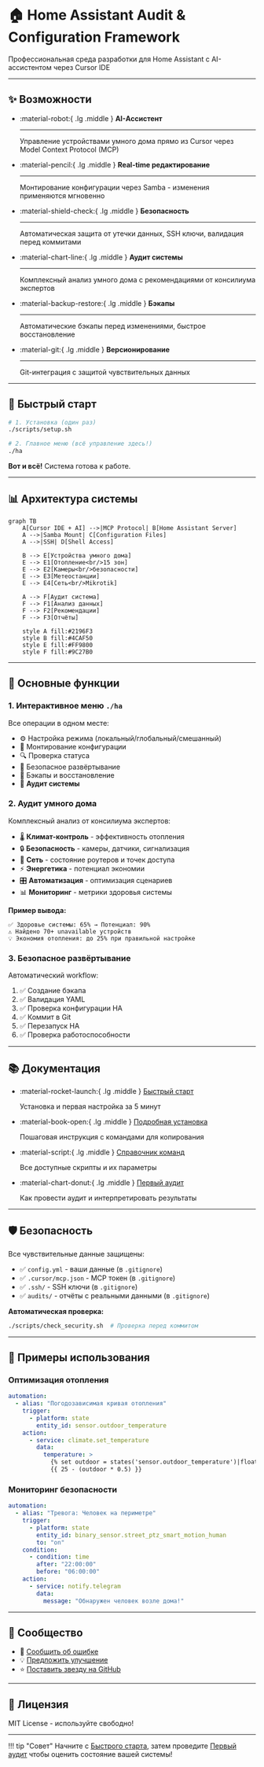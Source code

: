 # 🏠 Home Assistant Audit & Configuration Framework

Профессиональная среда разработки для Home Assistant с AI-ассистентом через Cursor IDE

---

## ✨ Возможности

<div class="grid cards" markdown>

- :material-robot:{ .lg .middle } __AI-Ассистент__

    ---

    Управление устройствами умного дома прямо из Cursor через Model Context Protocol (MCP)

- :material-pencil:{ .lg .middle } __Real-time редактирование__

    ---

    Монтирование конфигурации через Samba - изменения применяются мгновенно

- :material-shield-check:{ .lg .middle } __Безопасность__

    ---

    Автоматическая защита от утечки данных, SSH ключи, валидация перед коммитами

- :material-chart-line:{ .lg .middle } __Аудит системы__

    ---

    Комплексный анализ умного дома с рекомендациями от консилиума экспертов

- :material-backup-restore:{ .lg .middle } __Бэкапы__

    ---

    Автоматические бэкапы перед изменениями, быстрое восстановление

- :material-git:{ .lg .middle } __Версионирование__

    ---

    Git-интеграция с защитой чувствительных данных

</div>

---

## 🚀 Быстрый старт

```bash
# 1. Установка (один раз)
./scripts/setup.sh

# 2. Главное меню (всё управление здесь!)
./ha
```

__Вот и всё!__ Система готова к работе.

---

## 📊 Архитектура системы

```mermaid
graph TB
    A[Cursor IDE + AI] -->|MCP Protocol| B[Home Assistant Server]
    A -->|Samba Mount| C[Configuration Files]
    A -->|SSH| D[Shell Access]

    B --> E[Устройства умного дома]
    E --> E1[Отопление<br/>15 зон]
    E --> E2[Камеры<br/>безопасности]
    E --> E3[Метеостанции]
    E --> E4[Сеть<br/>Mikrotik]

    A --> F[Аудит система]
    F --> F1[Анализ данных]
    F --> F2[Рекомендации]
    F --> F3[Отчёты]

    style A fill:#2196F3
    style B fill:#4CAF50
    style E fill:#FF9800
    style F fill:#9C27B0
```

---

## 🎯 Основные функции

### 1. Интерактивное меню `./ha`

Все операции в одном месте:

- ⚙️ Настройка режима (локальный/глобальный/смешанный)
- 🔌 Монтирование конфигурации
- 🔍 Проверка статуса
- 🚀 Безопасное развёртывание
- 💾 Бэкапы и восстановление
- 🔬 __Аудит системы__

### 2. Аудит умного дома

Комплексный анализ от консилиума экспертов:

- 🌡️ __Климат-контроль__ - эффективность отопления
- 🔒 __Безопасность__ - камеры, датчики, сигнализация
- 📡 __Сеть__ - состояние роутеров и точек доступа
- ⚡ __Энергетика__ - потенциал экономии
- 🎛️ __Автоматизация__ - оптимизация сценариев
- 📊 __Мониторинг__ - метрики здоровья системы

__Пример вывода:__

```
✅ Здоровье системы: 65% → Потенциал: 90%
⚠️ Найдено 70+ unavailable устройств
💡 Экономия отопления: до 25% при правильной настройке
```

### 3. Безопасное развёртывание

Автоматический workflow:

1. ✅ Создание бэкапа
2. ✅ Валидация YAML
3. ✅ Проверка конфигурации HA
4. ✅ Коммит в Git
5. ✅ Перезапуск HA
6. ✅ Проверка работоспособности

---

## 📚 Документация

<div class="grid cards" markdown>

- :material-rocket-launch:{ .lg .middle } [Быстрый старт](setup/quickstart.md)

    Установка и первая настройка за 5 минут

- :material-book-open:{ .lg .middle } [Подробная установка](setup/SETUP.md)

    Пошаговая инструкция с командами для копирования

- :material-script:{ .lg .middle } [Справочник команд](reference/COMMANDS.md)

    Все доступные скрипты и их параметры

- :material-chart-donut:{ .lg .middle } [Первый аудит](guides/first-audit.md)

    Как провести аудит и интерпретировать результаты

</div>

---

## 🛡️ Безопасность

Все чувствительные данные защищены:

- ✅ `config.yml` - ваши данные (в `.gitignore`)
- ✅ `.cursor/mcp.json` - MCP токен (в `.gitignore`)
- ✅ `.ssh/` - SSH ключи (в `.gitignore`)
- ✅ `audits/` - отчёты с реальными данными (в `.gitignore`)

__Автоматическая проверка:__

```bash
./scripts/check_security.sh  # Проверка перед коммитом
```

---

## 🌟 Примеры использования

### Оптимизация отопления

```yaml
automation:
  - alias: "Погодозависимая кривая отопления"
    trigger:
      - platform: state
        entity_id: sensor.outdoor_temperature
    action:
      - service: climate.set_temperature
        data:
          temperature: >
            {% set outdoor = states('sensor.outdoor_temperature')|float %}
            {{ 25 - (outdoor * 0.5) }}
```

### Мониторинг безопасности

```yaml
automation:
  - alias: "Тревога: Человек на периметре"
    trigger:
      - platform: state
        entity_id: binary_sensor.street_ptz_smart_motion_human
        to: "on"
    condition:
      - condition: time
        after: "22:00:00"
        before: "06:00:00"
    action:
      - service: notify.telegram
        data:
          message: "Обнаружен человек возле дома!"
```

---

## 💬 Сообщество

- 🐛 [Сообщить об ошибке](https://github.com/Gfermoto/HASSio_Cursor/issues)
- 💡 [Предложить улучшение](https://github.com/Gfermoto/HASSio_Cursor/issues)
- ⭐ [Поставить звезду на GitHub](https://github.com/Gfermoto/HASSio_Cursor)

---

## 📄 Лицензия

MIT License - используйте свободно!

---

!!! tip "Совет"
    Начните с [Быстрого старта](setup/quickstart.md), затем проведите [Первый аудит](guides/first-audit.md) чтобы оценить состояние вашей системы!
